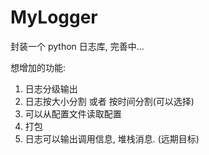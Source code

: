 # MyLogger
封装一个 python 日志库, 完善中...

想增加的功能:
1. 日志分级输出
2. 日志按大小分割 或者 按时间分割(可以选择)
3. 可以从配置文件读取配置
4. 打包
5. 日志可以输出调用信息, 堆栈消息. (远期目标)
